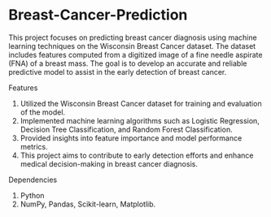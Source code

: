 # Breast-Cancer-Prediction
This project focuses on predicting breast cancer diagnosis using machine learning techniques on the Wisconsin Breast Cancer dataset. The dataset includes features computed from a digitized image of a fine needle aspirate (FNA) of a breast mass. The goal is to develop an accurate and reliable predictive model to assist in the early detection of breast cancer.

Features
1. Utilized the Wisconsin Breast Cancer dataset for training and evaluation of the model.
2. Implemented machine learning algorithms such as Logistic Regression, Decision Tree Classification, and Random Forest Classification.
3. Provided insights into feature importance and model performance metrics.
4. This project aims to contribute to early detection efforts and enhance medical decision-making in breast cancer diagnosis.

Dependencies
1. Python
2. NumPy, Pandas, Scikit-learn, Matplotlib.
